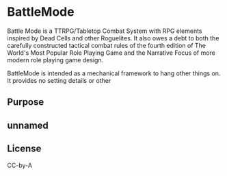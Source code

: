 # BattleMode

Battle Mode is a TTRPG/Tabletop Combat System with RPG elements inspired by Dead Cells and other Roguelites. It also owes a debt to both the carefully constructed tactical combat rules of the fourth edition of The World's Most Popular Role Playing Game and the Narrative Focus of more modern role playing game design.

BattleMode is intended as a mechanical framework to hang other things on. It provides no setting details or other

## Purpose

## unnamed

## License

CC-by-A

